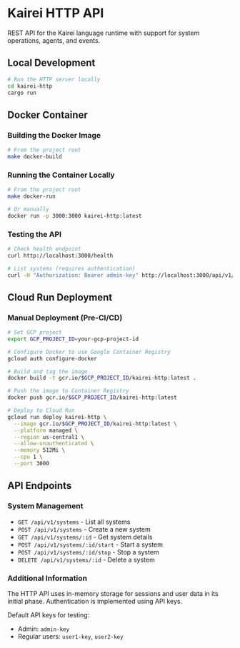 # Kairei HTTP API

REST API for the Kairei language runtime with support for system operations, agents, and events.

## Local Development

```bash
# Run the HTTP server locally
cd kairei-http
cargo run
```

## Docker Container

### Building the Docker Image

```bash
# From the project root
make docker-build
```

### Running the Container Locally

```bash
# From the project root
make docker-run

# Or manually
docker run -p 3000:3000 kairei-http:latest
```

### Testing the API

```bash
# Check health endpoint
curl http://localhost:3000/health

# List systems (requires authentication)
curl -H "Authorization: Bearer admin-key" http://localhost:3000/api/v1/systems
```

## Cloud Run Deployment

### Manual Deployment (Pre-CI/CD)

```bash
# Set GCP project
export GCP_PROJECT_ID=your-gcp-project-id

# Configure Docker to use Google Container Registry
gcloud auth configure-docker

# Build and tag the image
docker build -t gcr.io/$GCP_PROJECT_ID/kairei-http:latest .

# Push the image to Container Registry
docker push gcr.io/$GCP_PROJECT_ID/kairei-http:latest

# Deploy to Cloud Run
gcloud run deploy kairei-http \
  --image gcr.io/$GCP_PROJECT_ID/kairei-http:latest \
  --platform managed \
  --region us-central1 \
  --allow-unauthenticated \
  --memory 512Mi \
  --cpu 1 \
  --port 3000
```

## API Endpoints

### System Management

- `GET /api/v1/systems` - List all systems
- `POST /api/v1/systems` - Create a new system
- `GET /api/v1/systems/:id` - Get system details
- `POST /api/v1/systems/:id/start` - Start a system
- `POST /api/v1/systems/:id/stop` - Stop a system
- `DELETE /api/v1/systems/:id` - Delete a system

### Additional Information

The HTTP API uses in-memory storage for sessions and user data in its initial phase.
Authentication is implemented using API keys.

Default API keys for testing:
- Admin: `admin-key`
- Regular users: `user1-key`, `user2-key`